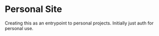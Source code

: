 # Personal Site

Creating this as an entrypoint to personal projects. Initially just auth for personal use.
